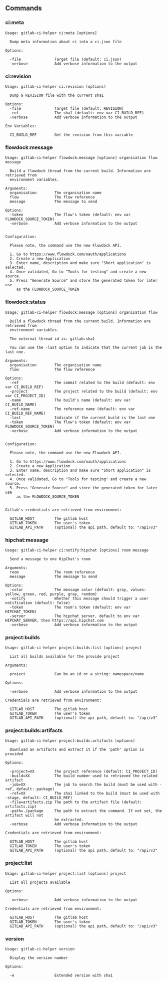 ## Commands

### ci:meta

    Usage: gitlab-ci-helper ci:meta [options]
    
      Dump meta information about ci into a ci.json file
    
    Options:
    
      -file               Target file (default: ci.json)
      -verbose            Add verbose information to the output

### ci:revision

    Usage: gitlab-ci-helper ci:revision [options]
    
      Dump a REVISION file with the current sha1
    
    Options:
      -file               Target file (default: REVISION)
      -ref                The sha1 (default: env var CI_BUILD_REF)
      -verbose            Add verbose information to the output
    
    Env Variables:
    
      CI_BUILD_REF        Get the revision from this variable

### flowdock:message

    Usage: gitlab-ci-helper flowdock:message [options] organisation flow message
    
      Build a flowdock thread from the current build. Information are retrieved from
      environment variables.
    
    Arguments:
      organisation        The organisation name
      flow                The flow reference
      message             The message to send
    
    Options:
      -token              The flow's token (default: env var FLOWDOCK_SOURCE_TOKEN)
      -verbose            Add verbose information to the output
    
    
    Configuration:
    
      Please note, the command use the new Flowdock API.
    
      1. Go to https://www.flowdock.com/oauth/applications
      2. Create a new Application
      3. Enter name, description and make sure "Short application" is selected.
      4. Once validated, Go to "Tools for testing" and create a new source.
      5. Press "Generate Source" and store the generated token for later use
         as the FLOWDOCK_SOURCE_TOKEN

### flowdock:status

    Usage: gitlab-ci-helper flowdock:message [options] organisation flow
    
      Build a flowdock thread from the current build. Information are retrieved from
      environment variables.
    
      The external thread id is: gitlab:sha1
    
      You can use the -last option to indicate that the current job is the last one.
    
    Arguments:
      organisation        The organisation name
      flow                The flow reference
    
    Options:
      -ref                The commit related to the build (default: env var CI_BUILD_REF)
      -project            The project related to the build (default: env var CI_PROJECT_ID)
      -name               The build's name (default: env var CI_BUILD_NAME)
      -ref-name           The reference name (default: env var CI_BUILD_REF_NAME)
      -last               Indicate if the current build is the last one
      -token              The flow's token (default: env var FLOWDOCK_SOURCE_TOKEN)
      -verbose            Add verbose information to the output
    
    
    Configuration:
    
      Please note, the command use the new Flowdock API.
    
      1. Go to https://www.flowdock.com/oauth/applications
      2. Create a new Application
      3. Enter name, description and make sure "Short application" is selected.
      4. Once validated, Go to "Tools for testing" and create a new source.
      5. Press "Generate Source" and store the generated token for later use
         as the FLOWDOCK_SOURCE_TOKEN
    
    
    Gitlab's credentials are retrieved from environment:
    
      GITLAB_HOST         The gitlab host
      GITLAB_TOKEN        The user's token
      GITLAB_API_PATH     (optional) the api path, default to: "/api/v3"

### hipchat:message

    Usage: gitlab-ci-helper ci:notify:hipchat [options] room message
    
      Send a message to one HipChat's room
    
    Arguments:
      room                The room reference
      message             The message to send
    
    Options:
      -color              The message color (default: gray, values: yellow, green, red, purple, gray, random)
      -notify             Whether this message should trigger a user notification (default: false)
      -token              The room's token (default: env var HIPCHAT_TOKEN)
      -server             The hipchat server, default to env var HIPCHAT_SERVER, then https://api.hipchat.com
      -verbose            Add verbose information to the output

### project:builds

    Usage: gitlab-ci-helper project:builds:list [options] project
    
      List all builds available for the provide project
    
    Arguments:
    
      project             Can be an id or a string: namespace/name
    
    Options:
    
      -verbose            Add verbose information to the output
    
    Credentials are retrieved from environment:
    
      GITLAB_HOST         The gitlab host
      GITLAB_TOKEN        The user's token
      GITLAB_API_PATH     (optional) the api path, default to: "/api/v3"

### project:builds:artifacts

    Usage: gitlab-ci-helper project:builds:artifacts [options]
    
      Download an artifacts and extract it if the 'path' option is provided
    
    Options:
    
      -project=XX         The project reference (default: CI_PROJECT_ID)
      -build=XX           The build number used to retrieved the related artifact
      -job=XX             The job to search the build (must be used with -ref, default: package)
      -ref=XX             The sha1 linked to the build (must be used with -stage, default: CI_BUILD_REF)
      -file=artifacts.zip The path to the artifact file (default: artifacts.zip)
      -path=./package     The path to extract the command. If not set, the artifact will not
                          be extracted.
      -verbose            Add verbose information to the output
    
    Credentials are retrieved from environment:
    
      GITLAB_HOST         The gitlab host
      GITLAB_TOKEN        The user's token
      GITLAB_API_PATH     (optional) the api path, default to: "/api/v3"

### project:list

    Usage: gitlab-ci-helper project:list [options] project
    
      List all projects available
    
    Options:
    
      -verbose            Add verbose information to the output
    
    Credentials are retrieved from environment:
    
      GITLAB_HOST         The gitlab host
      GITLAB_TOKEN        The user's token
      GITLAB_API_PATH     (optional) the api path, default to: "/api/v3"

### version

    Usage: gitlab-ci-helper version
    
      Display the version number
    
    Options:
    
      -e                  Extended version with sha1
